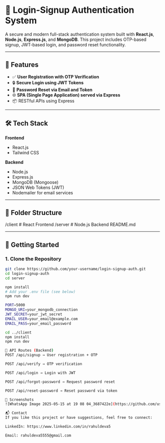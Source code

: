 # 🔐 Login-Signup Authentication System

A secure and modern full-stack authentication system built with **React.js**, **Node.js**, **Express.js**, and **MongoDB**. This project includes OTP-based signup, JWT-based login, and password reset functionality.

---

## 📌 Features

- ✅ **User Registration with OTP Verification**
- 🔒 **Secure Login using JWT Tokens**
- 🔁 **Password Reset via Email and Token**
- 🌐 **SPA (Single Page Application) served via Express**
- 📦 RESTful APIs using Express

---

## 🛠️ Tech Stack

**Frontend**  
- React.js  
- Tailwind CSS  

**Backend**  
- Node.js  
- Express.js  
- MongoDB (Mongoose)  
- JSON Web Tokens (JWT)  
- Nodemailer for email services  

---

## 📂 Folder Structure

/client # React Frontend
/server # Node.js Backend
README.md

---

## 🚀 Getting Started

### 1. Clone the Repository

```bash
git clone https://github.com/your-username/login-signup-auth.git
cd login-signup-auth
cd server

npm install
# Add your .env file (see below)
npm run dev

PORT=5000
MONGO_URI=your_mongodb_connection
JWT_SECRET=your_jwt_secret
EMAIL_USER=your_email@example.com
EMAIL_PASS=your_email_password

cd ../client
npm install
npm run dev

🔑 API Routes (Backend)
POST /api/signup → User registration + OTP

POST /api/verify → OTP verification

POST /api/login → Login with JWT

POST /api/forgot-password → Request password reset

POST /api/reset-password → Reset password via token

📸 Screenshots
![WhatsApp Image 2025-05-15 at 19 08 04_3687422e](https://github.com/user-attachments/assets/1db72227-1c24-4a08-8231-e2d3c9a8f5ce)

📬 Contact
If you like this project or have suggestions, feel free to connect:

LinkedIn: https://www.linkedin.com/in/rahuldeva5

Email: rahuldeva5555@gmail.com
